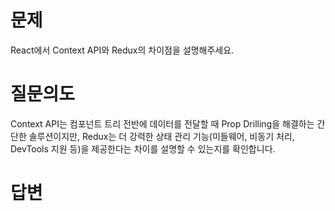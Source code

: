 # 문제
React에서 Context API와 Redux의 차이점을 설명해주세요.

# 질문의도
Context API는 컴포넌트 트리 전반에 데이터를 전달할 때 Prop Drilling을 해결하는 간단한 솔루션이지만, Redux는 더 강력한 상태 관리 기능(미들웨어, 비동기 처리, DevTools 지원 등)을 제공한다는 차이를 설명할 수 있는지를 확인합니다.

# 답변